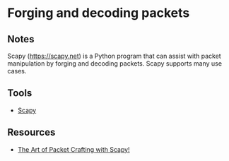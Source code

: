 # Forging and decoding packets

## Notes

Scapy (https://scapy.net) is a Python program that can assist with packet manipulation
by forging and decoding packets. Scapy supports many use cases.

## Tools

* [Scapy](https://scapy.net)

## Resources

* [The Art of Packet Crafting with Scapy!](https://0xbharath.github.io/art-of-packet-crafting-with-scapy/index.html)
